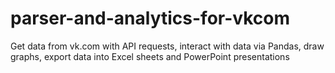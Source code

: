 # parser-and-analytics-for-vkcom
Get data from vk.com with API requests, interact with data via Pandas, draw graphs, export data into Excel sheets and PowerPoint presentations
